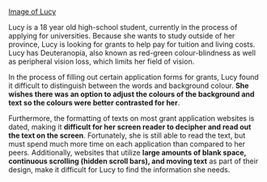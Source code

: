 [Image of Lucy](./images/Lucy_Visual.png)

Lucy is a 18 year old high-school student, currently in the process of applying for universities. Because she wants to study outside of her province, Lucy is looking for grants to help pay for tuition and living costs. Lucy has Deuteranopia, also known as red-green colour-blindness as well as peripheral vision loss, which limits her field of vision.

In the process of filling out certain application forms for grants, Lucy found it difficult to distinguish between the words and background colour. <b>She wishes there was an option to adjust the colours of the background and text so the colours were better contrasted for her</b>.

Furthermore, the formatting of texts on most grant application websites is dated, making it <b>difficult for her screen reader to decipher and read out the text on the screen</b>. Fortunately, she is still able to read the text, but must spend much more time on each application than compared to her peers. Additionally, websites that utilize <b>large amounts of blank space, continuous scrolling (hidden scroll bars), and moving text</b> as part of their design, make it difficult for Lucy to find the information she needs.
